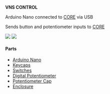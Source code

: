 **VNS CONTROL**

Arduino Nano connected to [CORE](../CORE) via USB

Sends button and potentiometer inputs to [CORE](../CORE)

<img src='https://raw.githubusercontent.com/kormyen/VNS/master/CONTROL/000.jpg'>
<img src='https://raw.githubusercontent.com/kormyen/VNS/master/CONTROL/001.jpg'>

#### Parts

- [Arduino Nano](https://www.aliexpress.com/item/Freeshipping-Nano-3-0-controller-compatible-for-arduino-nano-CH340-USB-driver-NO-CABLE/32341832857.html)
- [Keycaps](https://www.aliexpress.com/item/62-Keys-Gaming-Keyboard-Keycaps-Black-Thick-PBT-Keycap-White-Blank-OEM-Profile-ISO-Key-Caps/32837149216.html)
- [Switches](https://www.aliexpress.com/item/10Pcs-Mechanical-Keyboard-Switch-Original-Cherry-MX-Switch-3-Pin-Mechanical-Keyboard-Switch/32855100899.html)
- [Digital Potentiometer](https://www.aliexpress.com/item/5pcs-Rotary-encoder-code-switch-EC11-audio-digital-potentiometer-with-switch-5Pin-handle-length-15mm/32798669185.html)
- [Potentiometer Cap](https://www.aliexpress.com/item/High-Quality-Aluminum-Knob-18-16mm-D-Shaft-Audio-Knob-Potentiometer-Knob/32751423188.html)
- [Enclosure](https://www.aliexpress.com/item/free-shipping-project-case-plastic-screw-covers-1-pcs-120-60-35mm-enclosures-for-electronics-distribution/2047911225.html)